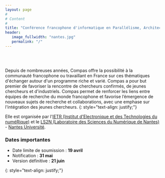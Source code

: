 ```yaml
---
layout: page
#
# Content
#
title: "Conférence francophone d'informatique en Parallélisme, Architecture et Système"
header:
   image_fullwidth: "nantes.jpg"
   permalink: "/"
---
```



<BR>&nbsp;<BR>

Depuis de nombreuses années, Compas offre la possibilité à la communauté francophone ou travaillant en France sur ces 
thématiques d'échanger autour d'un programme riche et varié. Compas a pour but premier de favoriser la rencontre de 
chercheurs confirmés, de jeunes chercheurs et d'industriels. Compas permet de renforcer les liens entre équipes de 
recherche du monde francophone et favorise l’émergence de nouveaux sujets de recherche et collaborations, avec une 
emphase sur l'intégration des jeunes chercheurs.
{: style="text-align: justify;"}

Elle est organisée par l'[IETR (Institut d'Electronique et des Technologies du numéRique)](https://www.ietr.fr) et le [LS2N (Laboratoire des Sciences du Numérique de Nantes)](https://www.ls2n.fr) - [Nantes Université](https://www.univ-nantes.fr).

### Dates importantes

* Date limite de soumission : **19 avril**
* Notification : **31 mai**
* Version définitive : **21 juin**

{: style="text-align: justify;"}
